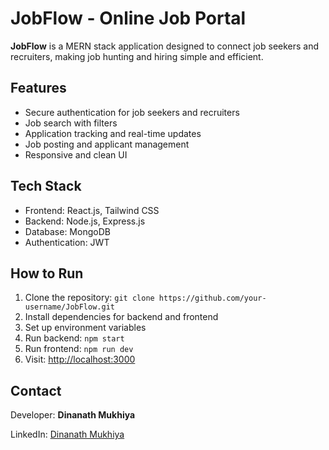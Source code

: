 <!DOCTYPE html>
<html lang="en">
<head>
  <meta charset="UTF-8">
  <meta name="viewport" content="width=device-width, initial-scale=1.0">
 

</head>
<body>
  <h1>JobFlow - Online Job Portal</h1>
  <p><strong>JobFlow</strong> is a MERN stack application designed to connect job seekers and recruiters, making job hunting and hiring simple and efficient.</p>
  
  <h2>Features</h2>
  <ul>
    <li>Secure authentication for job seekers and recruiters</li>
    <li>Job search with filters</li>
    <li>Application tracking and real-time updates</li>
    <li>Job posting and applicant management</li>
    <li>Responsive and clean UI</li>
  </ul>

  <h2>Tech Stack</h2>
  <ul>
    <li>Frontend: React.js, Tailwind CSS</li>
    <li>Backend: Node.js, Express.js</li>
    <li>Database: MongoDB</li>
    <li>Authentication: JWT</li>
  </ul>

  <h2>How to Run</h2>
  <ol>
    <li>Clone the repository: <code>git clone https://github.com/your-username/JobFlow.git</code></li>
    <li>Install dependencies for backend and frontend</li>
    <li>Set up environment variables</li>
    <li>Run backend: <code>npm start</code></li>
    <li>Run frontend: <code>npm run dev</code></li>
    <li>Visit: <a href="http://localhost:3000" target="_blank">http://localhost:3000</a></li>
  </ol>

  <h2>Contact</h2>
  <p>Developer: <strong>Dinanath Mukhiya</strong></p>
  <p>LinkedIn: <a href="https://www.linkedin.com/in/dinanathmukhiya/" target="_blank">Dinanath Mukhiya</a></p>
</body>
</html>

